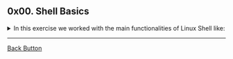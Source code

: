 ## 0x00. Shell Basics

<details>
<summary>In this exercise we worked with the main functionalities of Linux Shell like: </summary>
<br>

- Navigation
- Manipulating Files
- Working With Commands

</details>

---

[Back Button](https://github.com/FatChicken277/holberton-system_engineering-devops)
